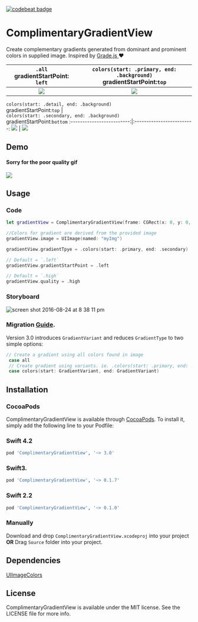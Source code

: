 [![codebeat badge](https://codebeat.co/badges/a41cd890-63e5-4738-9081-51af2bcfc4b8)](https://codebeat.co/projects/github-com-gkye-complimentarygradientview)

# ComplimentaryGradientView
Create complementary gradients generated from dominant and prominent colors in supplied image.
Inspired by <a href="https://github.com/benhowdle89/grade"> Grade.js </a>:heart:


`.all`<br>gradientStartPoint: `left`            |  `colors(start: .primary, end: .background)`<br>gradientStartPoint:`top`
:-------------------------:|:-------------------------:
![](https://cloud.githubusercontent.com/assets/14007152/17952751/733ba4ba-6a3b-11e6-9ae6-2b23d92b0dea.png)  |  ![](https://cloud.githubusercontent.com/assets/14007152/18399831/099a7c94-76a1-11e6-8362-e9504d33104f.png)

`colors(start: .detail, end: .background)`<br>gradientStartPoint:`top`            |  
`colors(start: .secondary, end: .background)`<br>gradientStartPoint:`bottom`
:-------------------------:|:-------------------------:
![](https://cloud.githubusercontent.com/assets/14007152/18399974/c8a7ba48-76a1-11e6-86e8-d1df76092855.png)  |  ![](https://cloud.githubusercontent.com/assets/14007152/18400039/23b266e0-76a2-11e6-819f-9d53f5376e54.png)


## Demo
#### Sorry for the poor quality gif 
![](demo.gif)


## Usage

### Code
```swift
let gradientView = ComplimentaryGradientView(frame: CGRect(x: 0, y: 0, width: 300, height: 300))

//Colors for gradient are derived from the provided image
gradientView.image = UIImage(named: "myImg")

gradientView.gradientTpye = .colors(start: .primary, end: .secondary)

// Default = `.left`
gradientView.gradientStartPoint = .left

// Default = `.high`
gradientView.quality = .high
```

### Storyboard
![screen shot 2016-08-24 at 8 38 11 pm](https://cloud.githubusercontent.com/assets/14007152/17952752/734faff0-6a3b-11e6-95bb-69acd344174b.png)

### Migration [Guide](https://github.com/gkye/ComplimentaryGradientView/wiki/3.0-Migration-Guide).
Version 3.0 introduces `GradientVariant` and reduces `GradientType` to two simple options: 
``` swift
// Create a gradient using all colors found in image
 case all 
 // Create gradient using variants. ie. .colors(start: .primary, end: .detail) 
 case colors(start: GradientVariant, end: GradientVariant) 
``` 


## Installation

### CocoaPods
ComplimentaryGradientView is available through [CocoaPods](http://cocoapods.org). To install
it, simply add the following line to your Podfile:

### Swift 4.2
```ruby
pod 'ComplimentaryGradientView', '~> 3.0'

```
### Swift3.
```ruby
pod 'ComplimentaryGradientView', '~> 0.1.7'
```

### Swift 2.2
```ruby
pod 'ComplimentaryGradientView', '~> 0.1.0'
```

### Manually
Download and drop `ComplimentaryGradientView.xcodeproj` into your project
<b>OR</b> 
Drag `Source` folder into your project.

## Dependencies

<a href="https://github.com/jathu/UIImageColors" > UIImageColors <a/>

## License

ComplimentaryGradientView is available under the MIT license. See the LICENSE file for more info.


